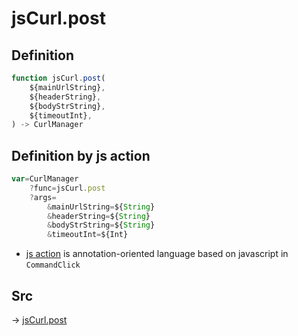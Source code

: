 # jsCurl.post

## Definition

```js.js
function jsCurl.post(
	${mainUrlString},
	${headerString},
	${bodyStrString},
	${timeoutInt},
) -> CurlManager
```


## Definition by js action

```js.js
var=CurlManager
	?func=jsCurl.post
	?args=
		&mainUrlString=${String}
		&headerString=${String}
		&bodyStrString=${String}
		&timeoutInt=${Int}
```

- [js action](#) is annotation-oriented language based on javascript in `CommandClick`



## Src

-> [jsCurl.post](https://github.com/puutaro/CommandClick/blob/master/app/src/main/java/com/puutaro/commandclick/fragment_lib/terminal_fragment/js_interface/JsCurl.kt#L67)


